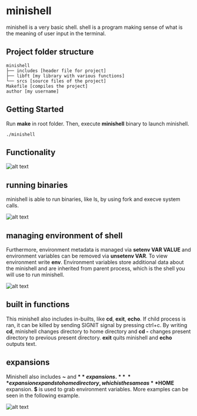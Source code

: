 # minishell
minishell is a very basic shell. shell is a program making sense of what is the meaning of user input in the terminal.

## Project folder structure
```
minishell
├── includes [header file for project]
├── libft [my library with various functions]
└── srcs [source files of the project]
Makefile [compiles the project]
author [my username]
```

## Getting Started
Run **make** in root folder. Then, execute **minishell** binary to launch minishell.
```
./minishell
```

## Functionality
![alt text](https://i.imgur.com/c2JiXol.png)

## running binaries
minishell is able to run binaries, like ls, by using fork and execve system calls.

![alt text](https://i.imgur.com/68JtxhI.png)

## managing environment of shell
Furthermore, environment metadata is managed via **setenv VAR VALUE** and environment variables can be removed via **unsetenv VAR**. To view environment write **env**. Environment variables store additional data about the minishell and are inherited from parent process, which is the shell you will use to run minishell.

![alt text](https://i.imgur.com/zpFfrzI.png)

## built in functions
This minishell also includes in-builts, like **cd**, **exit**, **echo**. If child process is ran, it can be killed by sending SIGNIT signal by pressing ctrl+c. By writing **cd**, minishell changes directory to home directory and **cd -** changes present directory to previous present directory. **exit** quits minishell and **echo** outputs text. 

## expansions
Minishell also includes **~** and **$** expansions.
**~** expansion expands to home directory, which is the same as **$HOME** expansion.
**$** is used to grab environment variables. More examples can be seen in the following example.

![alt text](https://i.imgur.com/NFcUtNm.png)
